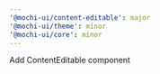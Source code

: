 ```yaml
---
'@mochi-ui/content-editable': major
'@mochi-ui/theme': minor
'@mochi-ui/core': minor
---
```


Add ContentEditable component
